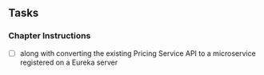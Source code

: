 

## Tasks


### Chapter Instructions

* [ ] along with converting the existing Pricing Service API to a microservice registered on a Eureka server